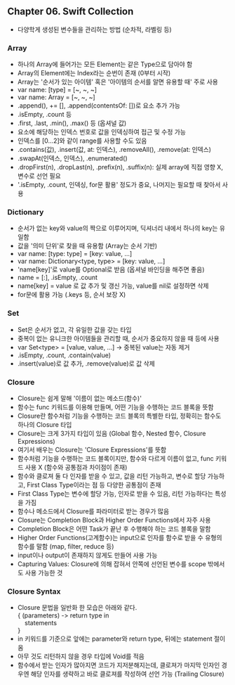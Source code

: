 ## Chapter 06. Swift Collection
- 다양학게 생성된 변수들을 관리하는 방법 (순차적, 라벨링 등)

### Array
- 하나의 Array에 들어가는 모든 Element는 같은 Type으로 담아야 함
- Array의 Element에는 Index라는 순번이 존재 (0부터 시작)
- Array는 '순서가 있는 아이템' 혹은 '아이템의 순서를 알면 유용할 때' 주로 사용
- var name: [type] = [~, ~, ~]
- var name: Array<type> = [~, ~, ~]
- .append(), += [], .append(contentsOf: [])로 요소 추가 가능
- .isEmpty, .count 등
- .first, .last, .min(), .max() 등 (옵셔널 값)
- 요소에 해당하는 인덱스 번호로 값을 인덱싱하여 접근 및 수정 가능
- 인덱스를 [0...2]와 같이 range를 사용할 수도 있음
- .contains(값), .insert(값, at: 인덱스), .removeAll(), .remove(at: 인덱스)
- .swapAt(인덱스, 인덱스), .enumerated()
- .dropFirst(n), .dropLast(n), .prefix(n), .suffix(n): 실제 array에 직접 영향 X, 변수로 선언 필요
- '.isEmpty, .count, 인덱싱, for문 활용' 정도가 중요, 나머지는 필요할 때 찾아서 사용

### Dictionary
- 순서가 없는 key와 value의 짝으로 이루어지며, 딕셔너리 내에서 하나의 key는 유일함
- 값을 '의미 단위'로 찾을 때 유용함 (Array는 순서 기반)
- var name: [type: type] = [key: value, ...]
- var name: Dictionary<type, type> = [key: value, ...]
- 'name[key]'로 value를 Optional로 받음 (옵셔널 바인딩을 해주면 좋음)
- name = [:], .isEmpty, .count
- name[key] = value 로 값 추가 및 갱신 가능, value를 nil로 설정하면 삭제
- for문에 활용 가능 (.keys 등, 순서 보장 X)

### Set
- Set은 순서가 없고, 각 유일한 값을 갖는 타입
- 중복이 없는 유니크한 아이템들을 관리할 때, 순서가 중요하지 않을 때 등에 사용
- var Set\<type> = [value, value, ...] -> 중복된 value는 자동 제거
- .isEmpty, .count, .contain(value)
- .insert(value)로 값 추가, .remove(value)로 값 삭제

### Closure
- Closure는 쉽게 말해 '이름이 없는 메소드(함수)'
- 함수는 func 키워드를 이용해 만들며, 어떤 기능을 수행하는 코드 블록을 뜻함
- Closure란 함수처럼 기능을 수행하는 코드 블록의 특별한 타입, 정확히는 함수도 하나의 Closure 타입
- Closure는 크게 3가지 타입이 있음 (Global 함수, Nested 함수, Closure Expressions)
- 여기서 배우는 Closure는 'Closure Expressions'를 뜻함
- 함수처럼 기능을 수행하는 코드 블록이지만, 함수와 다르게 이름이 없고, func 키워드 사용 X (함수와 공통점과 차이점이 존재)
- 함수와 클로져 둘 다 인자를 받을 수 있고, 값을 리턴 가능하고, 변수로 할당 가능하고, First Class Type이라는 점 등 다양한 공통점이 존재
- First Class Type는 변수에 할당 가능, 인자로 받을 수 있음, 리턴 가능하다는 특성을 가짐
- 함수나 메소드에서 Closure를 파라미터로 받는 경우가 많음
- Closure는 Completion Block과 Higher Order Functions에서 자주 사용
- Completion Block은 어떤 Task가 끝난 후 수행해야 하는 코드 블록을 말함
- Higher Order Functions(고계함수)는 input으로 인자를 함수로 받을 수 유형의 함수를 말함 (map, filter, reduce 등)
- input이나 output이 존재하지 않게도 만들어 사용 가능
- Capturing Values: Closure에 의해 잡혀서 안쪽에 선언된 변수를 scope 밖에서도 사용 가능한 것

### Closure Syntax
- Closure 문법을 일반화 한 모습은 아래와 같다.  
  { (parameters) -> return type in  
  &nbsp;&nbsp;&nbsp;&nbsp;statements  
  }
- in 키워드를 기준으로 앞에는 parameter와 return type, 뒤에는 statement 절이 옴
- 아무 것도 리턴하지 않을 경우 타입에 Void를 적음
- 함수에서 받는 인자가 많아지면 코드가 지저분해지는데, 클로져가 마지막 인자인 경우엔 해당 인자를 생략하고 바로 클로져를 작성하여 선언 가능 (Trailing Closure)